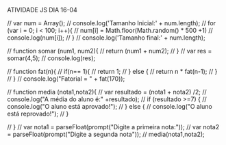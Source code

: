ATIVIDADE JS DIA 16-04


// var num = Array();
// console.log('Tamanho Inicial:' + num.length);
// for (var i = 0; i < 100; i++){
//     num[i] = Math.floor(Math.random() * 500 +1)
//     console.log(num[i]);
// }
// console.log('Tamanho final:' + num.length);

// function somar (num1, num2){
// return (num1 + num2);
// }
// var res = somar(4,5);
// console.log(res);

// function fat(n){
//     if(n== 1){
//         return 1;
//     } else {
//         return n * fat(n-1);
//     }
// }
// console.log("Fatorial = " + fat(170));

// function media (nota1,nota2){
//  var resultado = (nota1 + nota2) /2;
//  console.log("A média do aluno é:" +resultado);
//  if (resultado >=7) {
//      console.log("O aluno está aprovado!");
//  } else {
//      console.log("O aluno está reprovado!");
//  }
 
// }
//  var nota1 = parseFloat(prompt("Digite a primeira nota:"));
//  var nota2 = parseFloat(prompt("Digite a segunda nota"));
// media(nota1,nota2);
